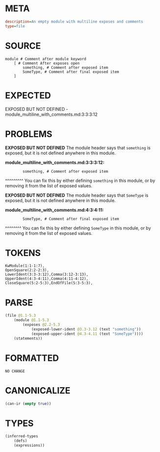 # META
~~~ini
description=An empty module with multiline exposes and comments
type=file
~~~
# SOURCE
~~~roc
module # Comment after module keyword
	[ # Comment After exposes open
		something, # Comment after exposed item
		SomeType, # Comment after final exposed item
	]
~~~
# EXPECTED
EXPOSED BUT NOT DEFINED - module_multiline_with_comments.md:3:3:3:12
# PROBLEMS
**EXPOSED BUT NOT DEFINED**
The module header says that ``something`` is exposed, but it is not defined anywhere in this module.

**module_multiline_with_comments.md:3:3:3:12:**
```roc
		something, # Comment after exposed item
```
  ^^^^^^^^^
You can fix this by either defining ``something`` in this module, or by removing it from the list of exposed values.

**EXPOSED BUT NOT DEFINED**
The module header says that ``SomeType`` is exposed, but it is not defined anywhere in this module.

**module_multiline_with_comments.md:4:3:4:11:**
```roc
		SomeType, # Comment after final exposed item
```
  ^^^^^^^^
You can fix this by either defining ``SomeType`` in this module, or by removing it from the list of exposed values.

# TOKENS
~~~zig
KwModule(1:1-1:7),
OpenSquare(2:2-2:3),
LowerIdent(3:3-3:12),Comma(3:12-3:13),
UpperIdent(4:3-4:11),Comma(4:11-4:12),
CloseSquare(5:2-5:3),EndOfFile(5:3-5:3),
~~~
# PARSE
~~~clojure
(file @1.1-5.3
	(module @1.1-5.3
		(exposes @2.2-5.3
			(exposed-lower-ident @3.3-3.12 (text "something"))
			(exposed-upper-ident @4.3-4.11 (text "SomeType"))))
	(statements))
~~~
# FORMATTED
~~~roc
NO CHANGE
~~~
# CANONICALIZE
~~~clojure
(can-ir (empty true))
~~~
# TYPES
~~~clojure
(inferred-types
	(defs)
	(expressions))
~~~
